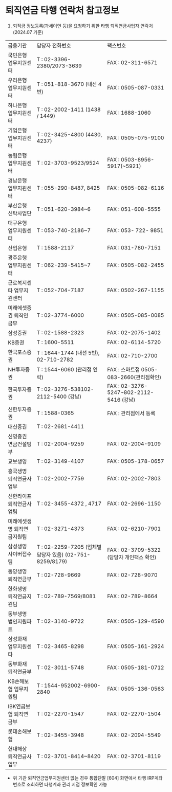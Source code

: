 # 퇴직연금 타행 연락처 참고정보
1. 퇴직금 정보등록(과세이연 등)을 요청하기 위한 타행 퇴직연금사업자 연락처 (2024.07 기준)

<table><tbody><tr>
<td>
금융기관</td>
<td>
담당자 전화번호</td>
<td>
팩스번호</td></tr><tr>
<td>
국민은행 업무지원센터</td>
<td>
T : 02-3396-2380/2073-3639</td>
<td>
FAX : 02-311-6571</td></tr><tr>
<td>
우리은행 업무지원센터</td>
<td>
T : 051-818-3670 (내선 4번)</td>
<td>
FAX : 0505-087-0331</td></tr><tr>
<td>
하나은행 업무지원센터</td>
<td>
T : 02-2002-1411 (1438 / 1449)</td>
<td>
FAX : 1688-1060</td></tr><tr>
<td>
기업은행 업무지원센터</td>
<td>
T : 02-3425-4800 (4430, 4237)</td>
<td>
FAX : 0505-075-9100</td></tr><tr>
<td>
농협은행 업무지원센터</td>
<td>
T : 02-3703-9523/9524</td>
<td>
FAX : 0503-8956-5917(~5921)</td></tr><tr>
<td>
경남은행 업무지원센터</td>
<td>
T : 055-290-8487, 8425</td>
<td>
FAX : 0505-082-6116</td></tr><tr>
<td>
부산은행 신탁사업단</td>
<td>
T : 051-620-3984~6</td>
<td>
FAX : 051-608-5555</td></tr><tr>
<td>
대구은행 업무지원센터</td>
<td>
T : 053-740-2186~7</td>
<td>
FAX : 053- 722- 9851</td></tr><tr>
<td>
산업은행</td>
<td>
T : 1588-2117</td>
<td>
FAX : 031-780-7151</td></tr><tr>
<td>
광주은행 업무지원센터</td>
<td>
T : 062-239-5415~7</td>
<td>
FAX : 0505-082-2455</td></tr><tr>
<td>
근로복지센타 업무지원센터</td>
<td>T : 052-704-7187</td>
<td>FAX : 0502-267-1155</td></tr><tr>
<td>
미래에셋증권 퇴직연금부</td>
<td>
T : 02-3774-6000</td>
<td>
FAX : 0505-085-0085</td></tr><tr>
<td>
삼성증권</td>
<td>
T : 02-1588-2323</td>
<td>
FAX : 02-2075-1402</td></tr><tr>
<td>
KB증권</td>
<td>
T : 1600-5511</td>
<td>
FAX : 02-6114-5720</td></tr><tr>
<td>
한국포스증권</td>
<td>
T : 1644-1744 (내선 5번), 02-710-2782</td>
<td>
FAX : 02-710-2700</td></tr><tr>
<td>
NH투자증권</td>
<td>
T : 1544-6060 (관리점 연락)</td>
<td>
FAX : 스마트점 0505-083-2660(관리점확인)</td></tr><tr>
<td>
한국투자증권</td>
<td>T : 02-3276-538102-2112-5400 (강남)</td>
<td>FAX : 02-3276-5247~802-2112-5416 (강남)</td></tr><tr>
<td>
신한투자증권</td>
<td>
T : 1588-0365</td>
<td>
FAX : 관리점에서 등록</td></tr><tr>
<td>
대신증권</td>
<td>
T : 02-2681-4411</td>
<td>
</td></tr><tr>
<td>
신영증권 연금컨설팅부</td>
<td>
T : 02-2004-9259</td>
<td>
FAX : 02-2004-9109</td></tr><tr>
<td>
교보생명</td>
<td>
T : 02-3149-4107</td>
<td>
FAX : 0505-178-0657</td></tr><tr>
<td>
흥국생명 퇴직연금사업부</td>
<td>
T : 02-2002-7759</td>
<td>
FAX : 02-2002-7803</td></tr><tr>
<td>
신한라이프 퇴직연금사업팀</td>
<td>
T : 02-3455-4372 , 4717</td>
<td>
FAX : 02-2696-1150</td></tr><tr>
<td>
미래에셋생명 퇴직연금지원팀</td>
<td>
T : 02-3271-4373</td>
<td>
FAX : 02-6210-7901</td></tr><tr>
<td>
삼성생명 사이버접수팀</td>
<td>T : 02-2259-7205 (업체별 담당자 있음)
(02-751-8259/8179)</td>
<td>
FAX : 02-3709-5322 (담당자 개인팩스 확인)</td></tr><tr>
<td>
동양생명 퇴직연금부</td>
<td>
T : 02-728-9669</td>
<td>
FAX : 02-728-9070</td></tr><tr>
<td>
한화생명 퇴직연금지원팀</td>
<td>
T : 02-789-7569/8081</td>
<td>
FAX : 02-789-8664</td></tr><tr>
<td>
동부생명 법인지원파트</td>
<td>
T : 02-3140-9722</td>
<td>
FAX : 0505-129-4590</td></tr><tr>
<td>
삼성화재 업무지원센타</td>
<td>
T : 02-3465-8298</td>
<td>
FAX : 0505-161-2924</td></tr><tr>
<td>
동부화재 퇴직연금부</td>
<td>T : 02-3011-5748</td>
<td>FAX : 0505-181-0712</td></tr><tr>
<td>
KB손해보험 업무지원팀</td>
<td>T : 1544-952002-6900-2840</td>
<td>
FAX : 0505-136-0563</td></tr><tr>
<td>
IBK연금보험 퇴직연금부</td>
<td>
T : 02-2270-1547</td>
<td>
FAX : 02-2270-1504</td></tr><tr>
<td>
롯데손해보험</td>
<td>
T : 02-3455-3948</td>
<td>
FAX : 02-2094-5549</td></tr><tr>
<td>
현대해상 퇴직연금사업부</td>
<td>T : 02-3701-8414~8420</td>
<td>FAX : 02-3701-8119</td></tr></tbody>
</table>


- 위 기관 퇴직연금업무지원센터 없는 경우 통합단말 [604]
화면에서 타행
IRP계좌번호로 조회하면 타행계좌 관리
지점 정보확인 가능
